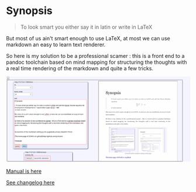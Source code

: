 # Synopsis

> To look smart you either say it in latin or write in LaTeX 

But most of us ain't smart enough to use LaTeX, at most we can use markdown an easy to learn text renderer.

So here is my solution to be a professional scamer : this is a front end to a pandoc toolchain based on mind mapping for structuring the thoughts with a real time rendering of the markdown and quite a few tricks.


![screenshot of the markdown editing ot this page](./assets/aide.annexe.2)



[Manual is here](https://raw.githubusercontent.com/jul/scam/refs/heads/main/assets/aide.book.pdf)

[See changelog here](changelog.txt)

